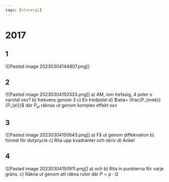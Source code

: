 ```yaml
---
tags: [elenergi]
---
```

# 2017

## 1
![[Pasted image 20230304144807.png]]

## 2
![[Pasted image 20230304150333.png]]
a) AM, iom trefasig, 4 poler o varvtal osv?
b) frekvens genom 3
c) En tredjedel
d) $\eta= \frac{P_{mek}}{P_{el}}$ där $P_{el}$ räknas ut genom komplex effekt osv

## 3
![[Pasted image 20230304150643.png]]
a) Få ut genom diffekvation
b) formel för dutycycle
c) Rita upp kvadranter och skriv
d) Änkel

## 4
![[Pasted image 20230304150911.png]]
a) och b) Rita in punkterna för varje gräns.
c) Räkna ut genom att räkna rutor där $P = p \cdot Q$ 
